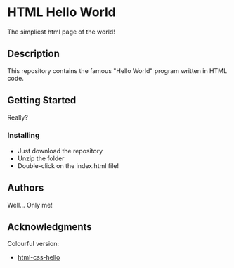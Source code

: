 # HTML Hello World

The simpliest html page of the world!

## Description

This repository contains the famous "Hello World" program written in HTML code.

## Getting Started
Really?
### Installing

* Just download the repository
* Unzip the folder
* Double-click on the index.html file!

## Authors

Well... Only me!

## Acknowledgments

Colourful version:
* [html-css-hello](https://github.com/vincenzodivita/html-css-hello)